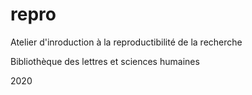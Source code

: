 # repro

Atelier d'inroduction à la reproductibilité de la recherche

Bibliothèque des lettres et sciences humaines

2020

